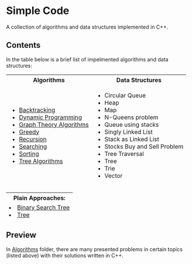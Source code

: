 Simple Code
===========

A collection of algorithms and data structures implemented in C++.


## Contents

In the table below is a brief list of impelmented algorithms and data structures:
<table>
<thead>
<tr>
<th>
Algorithms
</th>
<th>
Data Structures
</th>
</tr>
<tr>
<td>
<ul>
<li><a href="./Algorithms/Backtracking/">Backtracking</a></li>
<li><a href="./Algorithms/Dynamic Programming/">Dynamic Programming</a></li>
<li><a href="./Algorithms/Graph Theory Algorithms/">Graph Theory Algorithms</a></li>
<li><a href="./Algorithms/Greedy/">Greedy</a></li>
<li><a href="./Algorithms/Recursion/">Recursion</a></li>
<li><a href="./Algorithms/Searching/">Searching</a></li>
<li><a href="./Algorithms/Sorting/">Sorting</a></li>
<li><a href="./Algorithms/Tree Algorithms/">Tree Algorithms</a></li>
</ul>
</td>
<td>
<ul>
<li>Circular Queue</li>
<li>Heap</li>
<li>Map</li>
<li>N-Queens problem</li>
<li>Queue using stacks</li>
<li>Singly Linked List</li>
<li>Stack as Linked List</li>
<li>Stocks Buy and Sell Problem</li>
<li>Tree Traversal</li>
<li>Tree</li>
<li>Trie</li>
<li>Vector</li>
</tr>
</thead>


</table>

<table>
<thead>
<tr>
<th>Plain Approaches:</th>
</tr>
<td>
<li><a href="./Plain_Approaches/BST/">Binary Search Tree</a></li> <li><a href="./Plain_Approaches/Tree/">Tree</a></li>
</td>
</thead>

</table>

## Preview

In [Algorithms](./Algorithms/) folder, there are many presented problems in certain topics (listed above) with their solutions written in C++.